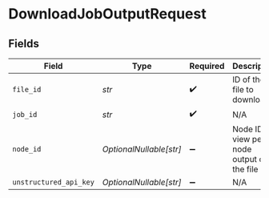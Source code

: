 # DownloadJobOutputRequest


## Fields

| Field                                       | Type                                        | Required                                    | Description                                 |
| ------------------------------------------- | ------------------------------------------- | ------------------------------------------- | ------------------------------------------- |
| `file_id`                                   | *str*                                       | :heavy_check_mark:                          | ID of the file to download                  |
| `job_id`                                    | *str*                                       | :heavy_check_mark:                          | N/A                                         |
| `node_id`                                   | *OptionalNullable[str]*                     | :heavy_minus_sign:                          | Node ID to view per node output of the file |
| `unstructured_api_key`                      | *OptionalNullable[str]*                     | :heavy_minus_sign:                          | N/A                                         |